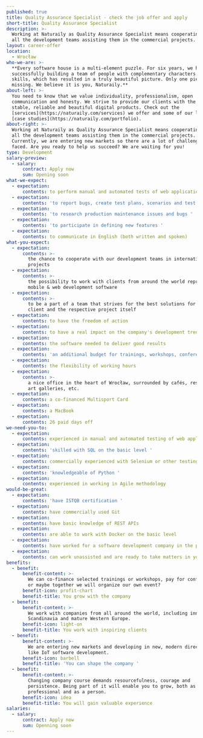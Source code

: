 ```yaml
---
published: true
title: Quality Assurance Specialist - check the job offer and apply
short-title: Quality Assurance Specialist
description: >-
  Working at Naturaily as Quality Assurance Specialist means cooperating with
  all the development teams assisting them in the commercial projects.
layout: career-offer
location:
  - Wrocław
who-we-are: >-
  **Every software house is a multi-element puzzle. For six years, we have been
  successfully building a team of people with complementary characters and
  skills, which has resulted in a truly beautiful picture. Only one piece is
  missing. We believe it is you, Naturaily.**
about-left: >-
  You need to know that we value individuality, professionalism, open
  communication and honesty. We strive to provide our clients with the best,
  stable, reliable and beautiful digital products. Check out the
  [services](https://naturaily.com/services) we offer and some of our latest
  [case studies](https://naturaily.com/portfolio).
about-right: >-
  Working at Naturaily as Quality Assurance Specialist means cooperating with
  all the development teams assisting them in the commercial projects.
  Currently, we are entering new markets so there are a lot of challenges to be
  faced. Are you ready to help us succeed? We are waiting for you!
type: Development
salary-preview:
  - salary:
      contract: Apply now
      sum: Opening soon
what-we-expect:
  - expectation:
      contents: to perform manual and automated tests of web applications and APIs
  - expectation:
      contents: 'to report bugs, create test plans, scenarios and test cases'
  - expectation:
      contents: 'to research production maintenance issues and bugs '
  - expectation:
      contents: 'to participate in defining new features '
  - expectation:
      contents: to communicate in English (both written and spoken)
what-you-expect:
  - expectation:
      contents: >-
        the chance to cooperate with our development teams in international
        projects
  - expectation:
      contents: >-
        the possibility to work with clients from around the world representing
        mobile & web development software
  - expectation:
      contents: >-
        to be a part of a team that strives for the best solutions for each
        client and the respective project itself
  - expectation:
      contents: to have the freedom of action
  - expectation:
      contents: to have a real impact on the company's development trends
  - expectation:
      contents: the software needed to deliver good results
  - expectation:
      contents: 'an additional budget for trainings, workshops, conferences, etc.'
  - expectation:
      contents: the flexibility of working hours
  - expectation:
      contents: >-
        a nice office in the heart of Wrocław, surrounded by cafés, restaurants,
        art galleries, etc.
  - expectation:
      contents: a co-financed Multisport Card
  - expectation:
      contents: a MacBook
  - expectation:
      contents: 26 paid days off
we-need-you-to:
  - expectation:
      contents: experienced in manual and automated testing of web applications
  - expectation:
      contents: 'skilled with SQL on the basic level '
  - expectation:
      contents: commercially experienced with Selenium or other testing framework
  - expectation:
      contents: 'knowledgeable of Python '
  - expectation:
      contents: experienced in working in Agile methodology
would-be-great:
  - expectation:
      contents: 'have ISTQB certification '
  - expectation:
      contents: have commercially used Git
  - expectation:
      contents: have basic knowledge of REST APIs
  - expectation:
      contents: are able to work with Docker on the basic level
  - expectation:
      contents: have worked for a software development company in the past
  - expectation:
      contents: can work unassisted and are ready to take matters in your hands
benefits:
  - benefit:
      benefit-content: >-
        We can co-finance selected trainings or workshops, pay for conferences,
        or maybe together we will organize our own event?
      benefit-icon: profit-chart
      benefit-title: You grow with the company
  - benefit:
      benefit-content: >-
        We work with companies from all around the world, including innovative
        Scandinavia and mature Western Europe.
      benefit-icon: light-on
      benefit-title: You work with inspiring clients
  - benefit:
      benefit-content: >-
        We are entering new markets and developing in new, modern directions,
        like IoT software development.
      benefit-icon: barbell
      benefit-title: 'You can shape the company '
  - benefit:
      benefit-content: >-
        Changing company course demands resourcefulness, courage and
        persistence. Being part of it will enable you to grow, both as a
        professional and as a person.
      benefit-icon: idea
      benefit-title: You will gain valuable experience
salaries:
  - salary:
      contract: Apply now
      sum: Openning soon
---
```

